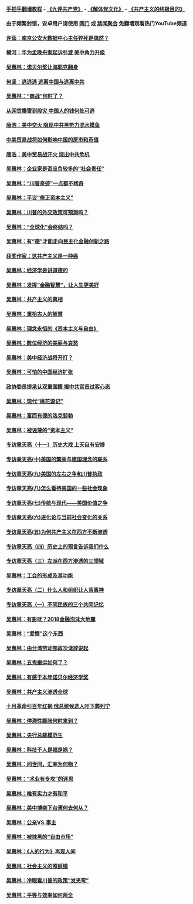 #### [手把手翻墙教程](https://github.com/gfw-breaker/guides/wiki) -  [《九评共产党》](https://github.com/gfw-breaker/9ping.md?t=05240938) - [《解体党文化》](https://github.com/gfw-breaker/jtdwh.md?t=05240938) - [《共产主义的终极目的》](https://github.com/gfw-breaker/gczydzjmd.md?t=05240938)

#### 由于频繁封锁，安卓用户请使用 [网门](https://github.com/gfw-breaker/bn-android/blob/master/ogate.md?t=05240938) 或 [禁闻聚合](https://github.com/gfw-breaker/bn-android) 免翻墙观看热门YouTube频道 

#### [许茹：南京公安大数据中心主任猝死是偶然？](../pages/nsc423/n11064744.md?t=05240938) 

#### [横河：华为孟晚舟案起诉引渡 美中角力升级](../pages/nsc423/n11027230.md?t=05240938) 

#### [吴惠林：诺贝尔奖让海耶克翻身](../pages/nsc423/n10890049.md?t=05240938) 

#### [何坚：逃逃逃 逃离中国与逃离中共](../pages/nsc423/n10592891.md?t=05240938) 

#### [吴惠林：“商战”何时了？](../pages/nsc423/n10573558.md?t=05240938) 

#### [从网贷爆雷到股灾 中国人的钱何处可逃](../pages/nsc423/n10572800.md?t=05240938) 

#### [唐浩：美中交火 隐现中共黑势力混水摸鱼](../pages/nsc423/n10544040.md?t=05240938) 

#### [中美贸易战将如何影响中国的房市和币值](../pages/nsc423/n10543697.md?t=05240938) 

#### [唐浩：美中贸易战开火 烧出中共危机](../pages/nsc423/n10540126.md?t=05240938) 

#### [吴惠林：企业家是否应负较多的“社会责任”](../pages/nsc423/n10535022.md?t=05240938) 

#### [吴惠林：“川普奇迹”一点都不稀奇](../pages/nsc423/n10512808.md?t=05240938) 

#### [吴惠林：平议“修正资本主义”](../pages/nsc423/n10495724.md?t=05240938) 

#### [吴惠林：川普的外交政策可预测吗？](../pages/nsc423/n10462387.md?t=05240938) 

#### [吴惠林：“全球化”会终结吗？](../pages/nsc423/n10452838.md?t=05240938) 

#### [吴惠林：有“德”才能走向民主化金融创新之路](../pages/nsc423/n10432292.md?t=05240938) 

#### [获奖作家：这共产主义是一种癌](../pages/nsc423/n10431541.md?t=05240938) 

#### [吴惠林：经济学是讲道德的](../pages/nsc423/n10398014.md?t=05240938) 

#### [吴惠林：发挥“金融智慧”，让人生更美好](../pages/nsc423/n10375019.md?t=05240938) 

#### [吴惠林：共产主义的真相](../pages/nsc423/n10351394.md?t=05240938) 

#### [吴惠林：重拾古人的智慧](../pages/nsc423/n10337691.md?t=05240938) 

#### [吴惠林：理念永恒的《资本主义与自由》](../pages/nsc423/n10316274.md?t=05240938) 

#### [吴惠林：数位经济的美丽与哀愁](../pages/nsc423/n10292946.md?t=05240938) 

#### [吴惠林：美中经济战将开打？](../pages/nsc423/n10258825.md?t=05240938) 

#### [吴惠林：可怕的中国经济扩张](../pages/nsc423/n10219147.md?t=05240938) 

#### [政协委员提承认双重国籍 揭中共官员过客心态](../pages/nsc423/n10208809.md?t=05240938) 

#### [吴惠林：现代“桃花源记”](../pages/nsc423/n10185234.md?t=05240938) 

#### [吴惠林：富而有德的洛克斐勒](../pages/nsc423/n10142264.md?t=05240938) 

#### [吴惠林：被诬蔑的“资本主义”](../pages/nsc423/n10124816.md?t=05240938) 

#### [专访章天亮（十一）历史大戏 上天自有安排](../pages/nsc423/n10094905.md?t=05240938) 

#### [专访章天亮(十)美国的繁荣与建国理念的联系](../pages/nsc423/n10094899.md?t=05240938) 

#### [专访章天亮(九)美国的左右之争和川普执政](../pages/nsc423/n10094889.md?t=05240938) 

#### [专访章天亮(八)怎么看待美国的一些社会现象](../pages/nsc423/n10094857.md?t=05240938) 

#### [专访章天亮(七)传统与现代——美国价值之争](../pages/nsc423/n10093140.md?t=05240938) 

#### [专访章天亮(六)进化论与当前社会变化的关系](../pages/nsc423/n10092036.md?t=05240938) 

#### [专访章天亮(五)为何共产主义在西方不断渗透](../pages/nsc423/n10083620.md?t=05240938) 

#### [专访章天亮（四）历史上的预言告诉我们什么](../pages/nsc423/n10083606.md?t=05240938) 

#### [专访章天亮（三）左派在西方渗透的三领域](../pages/nsc423/n10081115.md?t=05240938) 

#### [吴惠林：工会的形成及其功能](../pages/nsc423/n10080633.md?t=05240938) 

#### [专访章天亮（二）什么人和组织让人背离神](../pages/nsc423/n10076637.md?t=05240938) 

#### [专访章天亮（一）不同民族的三个共同记忆](../pages/nsc423/n10074188.md?t=05240938) 

#### [吴惠林：有影呒？2018金融泡沫大地震](../pages/nsc423/n10040534.md?t=05240938) 

#### [吴惠林：“爱情”这个东西](../pages/nsc423/n10019423.md?t=05240938) 

#### [吴惠林：由台湾劳动部政次请辞说起](../pages/nsc423/n9979679.md?t=05240938) 

#### [吴惠林：五鬼搬运如何了？](../pages/nsc423/n9925338.md?t=05240938) 

#### [吴惠林：有感于本年诺贝尔经济学奖](../pages/nsc423/n9871883.md?t=05240938) 

#### [吴惠林：共产主义渗透全球](../pages/nsc423/n9812748.md?t=05240938) 

#### [十月革命引百年红祸 俄总统候选人吁下葬列宁](../pages/nsc423/n9810182.md?t=05240938) 

#### [吴惠林：停滞性膨胀何时来到？](../pages/nsc423/n9764136.md?t=05240938) 

#### [吴惠林：央行总裁模范生](../pages/nsc423/n9728134.md?t=05240938) 

#### [吴惠林：科技于人是福是祸？](../pages/nsc423/n9672982.md?t=05240938) 

#### [吴惠林：问世间，汇率为何物？](../pages/nsc423/n9621788.md?t=05240938) 

#### [吴惠林：“术业有专攻”的迷思](../pages/nsc423/n9580363.md?t=05240938) 

#### [吴惠林：唯有实力才有和平](../pages/nsc423/n9529599.md?t=05240938) 

#### [吴惠林：美中博奕下台湾何去何从？](../pages/nsc423/n9483598.md?t=05240938) 

#### [吴惠林：公亲VS.事主](../pages/nsc423/n9425637.md?t=05240938) 

#### [吴惠林：被抹黑的“自由市场”](../pages/nsc423/n9351545.md?t=05240938) 

#### [吴惠林：《人的行为》再现人间](../pages/nsc423/n9296339.md?t=05240938) 

#### [吴惠林：社会主义的照妖镜](../pages/nsc423/n9243460.md?t=05240938) 

#### [吴惠林：冷眼看川普的政策“发夹弯”](../pages/nsc423/n9120684.md?t=05240938) 

#### [吴惠林：平等与效率如何两全](../pages/nsc423/n9075430.md?t=05240938) 

